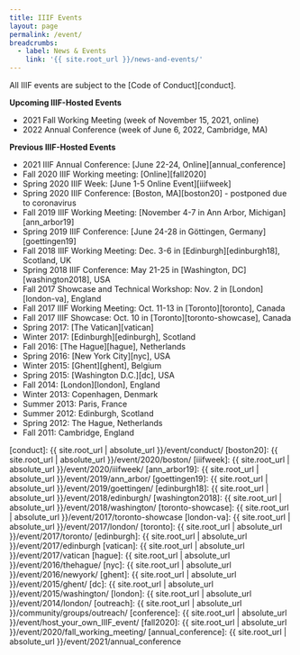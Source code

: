 ```yaml
---
title: IIIF Events
layout: page
permalink: /event/
breadcrumbs:
  - label: News & Events
    link: '{{ site.root_url }}/news-and-events/'
---
```


All IIIF events are subject to the [Code of Conduct][conduct].

__Upcoming IIIF-Hosted Events__

* 2021 Fall Working Meeting (week of November 15, 2021, online)
* 2022 Annual Conference (week of June 6, 2022, Cambridge, MA)

__Previous IIIF-Hosted Events__

* 2021 IIIF Annual Conference: [June 22-24, Online][annual_conference]
* Fall 2020 IIIF Working meeting: [Online][fall2020]
* Spring 2020 IIIF Week: [June 1-5 Online Event][iiifweek]
* Spring 2020 IIIF Conference: [Boston, MA][boston20] - postponed due to coronavirus
* Fall 2019 IIIF Working Meeting: [November 4-7 in Ann Arbor, Michigan][ann_arbor19]
* Spring 2019 IIIF Conference: [June 24-28 in Göttingen, Germany][goettingen19]
* Fall 2018 IIIF Working Meeting: Dec. 3-6 in [Edinburgh][edinburgh18], Scotland, UK
* Spring 2018 IIIF Conference: May 21-25 in [Washington, DC][washington2018], USA
* Fall 2017 Showcase and Technical Workshop: Nov. 2 in [London][london-va], England
* Fall 2017 IIIF Working Meeting: Oct. 11-13 in [Toronto][toronto], Canada
* Fall 2017 IIIF Showcase: Oct. 10 in [Toronto][toronto-showcase], Canada
* Spring 2017: [The Vatican][vatican]
* Winter 2017: [Edinburgh][edinburgh], Scotland
* Fall 2016: [The Hague][hague], Netherlands
* Spring 2016: [New York City][nyc], USA
* Winter 2015: [Ghent][ghent], Belgium
* Spring 2015: [Washington D.C.][dc], USA
* Fall 2014: [London][london], England
* Winter 2013: Copenhagen, Denmark
* Summer 2013: Paris, France
* Summer 2012: Edinburgh, Scotland
* Spring 2012: The Hague, Netherlands
* Fall 2011: Cambridge, England


[conduct]: {{ site.root_url | absolute_url }}/event/conduct/
[boston20]: {{ site.root_url | absolute_url }}/event/2020/boston/
[iiifweek]: {{ site.root_url | absolute_url }}/event/2020/iiifweek/
[ann_arbor19]: {{ site.root_url | absolute_url }}/event/2019/ann_arbor/
[goettingen19]: {{ site.root_url | absolute_url }}/event/2019/goettingen/
[edinburgh18]: {{ site.root_url | absolute_url }}/event/2018/edinburgh/
[washington2018]: {{ site.root_url | absolute_url }}/event/2018/washington/
[toronto-showcase]: {{ site.root_url | absolute_url }}/event/2017/toronto-showcase
[london-va]: {{ site.root_url | absolute_url }}/event/2017/london/
[toronto]: {{ site.root_url | absolute_url }}/event/2017/toronto/
[edinburgh]: {{ site.root_url | absolute_url }}/event/2017/edinburgh
[vatican]: {{ site.root_url | absolute_url }}/event/2017/vatican
[hague]: {{ site.root_url | absolute_url }}/event/2016/thehague/
[nyc]: {{ site.root_url | absolute_url }}/event/2016/newyork/
[ghent]: {{ site.root_url | absolute_url }}/event/2015/ghent/
[dc]: {{ site.root_url | absolute_url }}/event/2015/washington/
[london]: {{ site.root_url | absolute_url }}/event/2014/london/
[outreach]: {{ site.root_url | absolute_url }}/community/groups/outreach/
[conference]: {{ site.root_url | absolute_url }}/event/host_your_own_IIIF_event/
[fall2020]: {{ site.root_url | absolute_url }}/event/2020/fall_working_meeting/
[annual_conference]: {{ site.root_url | absolute_url }}/event/2021/annual_conference